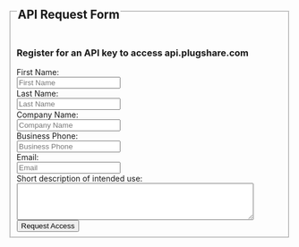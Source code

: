 <form action="https://formspree.io/joe@recargo.com" method="POST" id="access">
  <fieldset>
    <legend><h2>API Request Form</h2></legend>
    <h3>Register for an API key to access api.plugshare.com</h3>
    <div class="fields">
      <div class="input-field">
        <label for="first_name">First Name:</label><br>
        <input type="text" name="first_name" id="first_name" value="" placeholder="First Name" required>
      </div>
      <div class="input-field">
        <label for="last_name">Last Name:</label><br>
        <input type="text" name="last_name" id="last_name" value="" placeholder="Last Name" required>
      </div>
      <div class="input-field">
        <label for="company">Company Name:</label><br>
        <input type="text" name="company" id="company" value="" placeholder="Company Name" required>
      </div>
      <div class="input-field">
        <label for="phone">Business Phone:</label><br>
        <input type="tel" name="phone" id="phone" value="" placeholder="Business Phone" required>
      </div>
      <div class="input-field">
        <label for="email">Email:</label><br>
        <input type="email" name="email" id="email" value="" placeholder="Email" required>
      </div>
      <div class="input-field">
        <label for="description">Short description of intended use:</label><br>
        <textarea rows="4" cols="50" name="description" id="description" required></textarea>
      </div>
      <input type="hidden" name="_next" value="thanks" />
    </div>
    <input type="submit" value="Request Access">
  </fieldset>
</form>